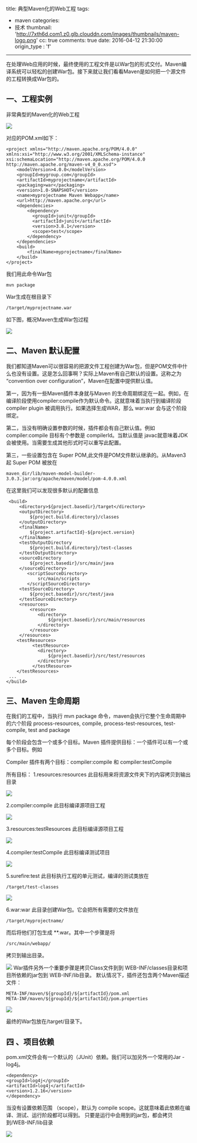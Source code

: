 title: 典型Maven化的Web工程
tags:
  - maven
categories:
  - 技术
thumbnail: 'http://7xth6d.com1.z0.glb.clouddn.com/images/thumbnails/maven-logo.png'
cc: true
comments: true
date: 2016-04-12 21:30:00
origin_type : 'f'

---
在处理Web应用的时候，最终使用的工程文件是以War包的形式交付。Maven编译系统可以轻松的创建War包。接下来就让我们看看Maven是如何把一个源文件的工程转换成War包的。

<!-- more -->

## 一、工程实例
非常典型的Maven化的Web工程

![](http://7xth6d.com1.z0.glb.clouddn.com/images/posts/maven-project/maven1.png)

对应的POM.xml如下：

	<project xmlns="http://maven.apache.org/POM/4.0.0" xmlns:xsi="http://www.w3.org/2001/XMLSchema-instance" xsi:schemaLocation="http://maven.apache.org/POM/4.0.0 http://maven.apache.org/maven-v4_0_0.xsd">
	    <modelVersion>4.0.0</modelVersion>
	    <groupId>mygroup.com</groupId>
	    <artifactId>myprojectname</artifactId>
	    <packaging>war</packaging>
	    <version>1.0-SNAPSHOT</version>
	    <name>myprojectname Maven Webapp</name>
	    <url>http://maven.apache.org</url>
	    <dependencies>
	        <dependency>
	          <groupId>junit</groupId>
	          <artifactId>junit</artifactId>
	          <version>3.8.1</version>
	          <scope>test</scope>
	        </dependency>
	    </dependencies>
	    <build>
	        <finalName>myprojectname</finalName>
	    </build>
	</project>

我们用此命令War包

    mvn package
    
War生成在根目录下

    /target/myprojectname.war
    
如下图，概况Maven生成War包过程        

![](http://7xth6d.com1.z0.glb.clouddn.com/images/posts/maven-project/maven2.png)

## 二、Maven 默认配置
我们都知道Maven可以很容易的把源文件工程创建为War包，但是POM文件中什么也没有设置。这是怎么回事啊？实际上Maven有自己默认的设置。这称之为 “convention over configuration”，Maven在配置中提供默认值。

第一，因为有一些Maven插件本身就与Maven 的生命周期绑定在一起。例如，在编译阶段使用compiler:compile作为默认命令。这就意味着当执行到编译阶段compiler plugin 被调用执行。如果选择生成WAR，那么 war:war 会与这个阶段绑定。

第二，当没有明确设置参数的时候，插件都会有自己默认值。例如 compiler:compile 目标有个参数是 compilerId。当默认值是 javac就意味着JDK 会被使用。当需要生成其他形式时可以重写此配置。

第三，一些设置包含在 Super POM,此文件是POM文件默认继承的。从Maven3 起 Super POM 被放在

    maven_dir/lib/maven-model-builder-3.0.3.jar:org/apache/maven/model/pom-4.0.0.xml
    
在这里我们可以发现很多默认的配置信息

	 <build>
	     <directory>${project.basedir}/target</directory>
	     <outputDirectory>
	         ${project.build.directory}/classes
	     </outputDirectory>
	     <finalName>
	         ${project.artifactId}-${project.version}
	     </finalName>
	     <testOutputDirectory
	         ${project.build.directory}/test-classes
	     </testOutputDirectory>
	     <sourceDirectory
	         ${project.basedir}/src/main/java
	     </sourceDirectory>
	        <scriptSourceDirectory>
	            src/main/scripts
	        </scriptSourceDirectory>
	     <testSourceDirectory>
	         ${project.basedir}/src/test/java
	     </testSourceDirectory>
	     <resources>
	         <resource>
	            <directory>
	                ${project.basedir}/src/main/resources
	            </directory>
	         </resource>
	     </resources>
	    <testResources>
	          <testResource>
	            <directory>
	                ${project.basedir}/src/test/resources
	            </directory>
	          </testResource>
	    </testResources>
	 ...
	</build>
	
## 三、Maven 生命周期

在我们的工程中，当执行 mvn package 命令，maven会执行它整个生命周期中的六个阶段
process-resources, compile, process-test-resources, test-compile, test and package

每个阶段会包含一个或多个目标。Maven 插件提供目标：一个插件可以有一个或多个目标。例如

Compiler 插件有两个目标：compiler:compile 和 compiler:testCompile

所有目标：
1.resources:resources
此目标用来将资源文件夹下的内容拷贝到输出目录

![](http://7xth6d.com1.z0.glb.clouddn.com/images/posts/maven-project/maven3.png)

2.compiler:compile
此目标编译源项目工程

![](http://7xth6d.com1.z0.glb.clouddn.com/images/posts/maven-project/maven4.png)

3.resources:testResources
此目标编译源项目工程

![](http://7xth6d.com1.z0.glb.clouddn.com/images/posts/maven-project/maven5.png)

4.compiler:testCompile
此目标编译测试项目	

![](http://7xth6d.com1.z0.glb.clouddn.com/images/posts/maven-project/maven6.png)

5.surefire:test
此目标执行工程的单元测试，编译的测试类放在

    /target/test-classes
    
![](http://7xth6d.com1.z0.glb.clouddn.com/images/posts/maven-project/maven7.png)

6.war:war
此目录创建War包。它会把所有需要的文件放在
    
    /target/myprojectname/
    
而后将他们打包生成 **.war。其中一个步骤是将

    /src/main/webapp/
    
拷贝到输出目录。        

![](http://7xth6d.com1.z0.glb.clouddn.com/images/posts/maven-project/maven8.png)
War插件另外一个重要步骤是拷贝Class文件到到 WEB-INF/classes目录和项目所依赖的jar包到 WEB-INF/lib目录。
默认情况下，插件还包含两个Maven描述文件：

	META-INF/maven/${groupId}/${artifactId}/pom.xml
	META-INF/maven/${groupId}/${artifactId}/pom.properties
	
![](http://7xth6d.com1.z0.glb.clouddn.com/images/posts/maven-project/maven9.png)

最终的War包放在/target/目录下。

## 四 、项目依赖
pom.xml文件会有一个默认的（JUnit）依赖。我们可以加另外一个常用的Jar - log4j。

	<dependency>
    <groupId>log4j</groupId>
    <artifactId>log4j</artifactId>
    <version>1.2.16</version>
	</dependency>
当没有设置依赖范围 （scope），默认为 compile scope。这就意味着此依赖在编译、测试、运行阶段都可以得到。
只要是运行中会用到的jar包，都会拷贝到/WEB-INF/lib目录

![](http://7xth6d.com1.z0.glb.clouddn.com/images/posts/maven-project/maven10.png)



